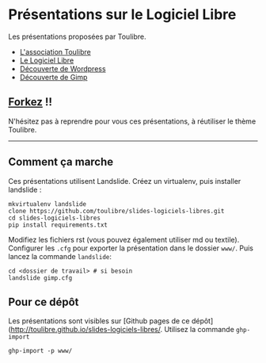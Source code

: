 Présentations sur le Logiciel Libre
====================================

Les présentations proposées par Toulibre.

* [L'association Toulibre](http://toulibre.github.io/slides-logiciels-libres/toulibre.html "Toulibre")
* [Le Logiciel Libre](http://toulibre.github.io/slides-logiciels-libres/logiciels-libres-et-plus-2014-1205-mediatheque-blagnac.html "Présentations sur le Logiciel Libre")
* [Découverte de Wordpress](http://toulibre.github.io/slides-logiciels-libres/wordpress.html "Découverte de Wordpress")
* [Découverte de Gimp](http://toulibre.github.io/slides-logiciels-libres/gimp-2014-0924-forum-numerique-seniors.html "Découverte de Gimp")

## [Forkez](https://github.com/toulibre/slides-logiciels-libres/) !! 

N'hésitez pas à reprendre pour vous ces présentations, à réutiliser le thème Toulibre.

----

## Comment ça marche

Ces présentations utilisent Landslide. Créez un virtualenv, puis installer landslide :

    mkvirtualenv landslide
    clone https://github.com/toulibre/slides-logiciels-libres.git
    cd slides-logiciels-libres
    pip install requirements.txt

Modifiez les fichiers rst (vous pouvez également utiliser md ou textile). Configurer les ``.cfg`` pour exporter la présentation dans le dossier ``www/``.
Puis lancez la commande ``landslide``:

    cd <dossier de travail> # si besoin
    landslide gimp.cfg

## Pour ce dépôt

Les présentations sont visibles sur [Github pages de ce dépôt](http://toulibre.github.io/slides-logiciels-libres/. Utilisez la commande ``ghp-import``

    ghp-import -p www/
